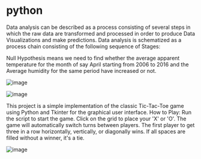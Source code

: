# python


Data analysis can be described as a process consisting of several steps in which the raw data are transformed and processed in order to produce Data Visualizations and make predictions. Data analysis is schematized as a process chain consisting of the following sequence of Stages:

Null Hypothesis means we need to find whether the average apparent temperature for the month of say April starting from 2006 to 2016 and the Average humidity for the same period have increased or not.


![image](https://github.com/Siddharth354/python/assets/97105244/6ad8d9cd-0acf-45ea-8d4c-26b9e3e4826a)


![image](https://github.com/Siddharth354/python/assets/97105244/f4f3ec51-85e0-4e81-a4c5-66509ff13dcf)













This project is a simple implementation of the classic Tic-Tac-Toe game using Python and Tkinter for the graphical user interface.
How to Play:
Run the script to start the game.
Click on the grid to place your 'X' or 'O'.
The game will automatically switch turns between players.
The first player to get three in a row horizontally, vertically, or diagonally wins.
If all spaces are filled without a winner, it's a tie.






![image](https://github.com/Siddharth354/python/assets/97105244/d8b9df3f-23e8-4ef6-93c1-d69f3d722367)

